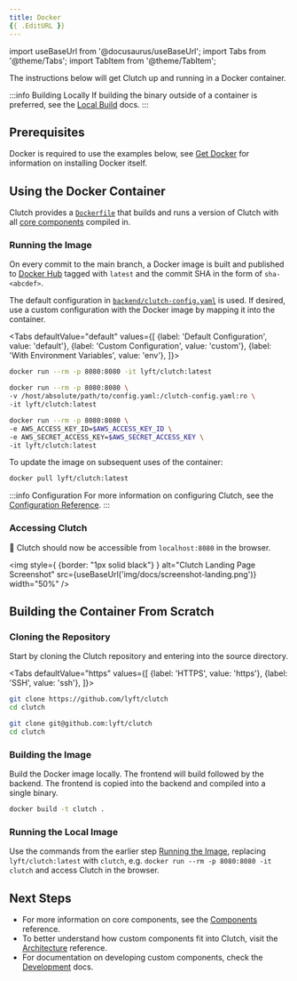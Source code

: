 ```yaml
---
title: Docker
{{ .EditURL }}
---
```


import useBaseUrl from '@docusaurus/useBaseUrl';
import Tabs from '@theme/Tabs';
import TabItem from '@theme/TabItem';

The instructions below will get Clutch up and running in a Docker container.

:::info Building Locally
If building the binary outside of a container is preferred, see the [Local Build](/docs/getting-started/local-build) docs.
:::

## Prerequisites
Docker is required to use the examples below, see [Get Docker](https://docs.docker.com/get-docker/) for information on installing Docker itself.

## Using the Docker Container

Clutch provides a [`Dockerfile`](https://github.com/lyft/clutch/blob/main/Dockerfile) that builds and runs a version of Clutch with all [core components](/docs/components) compiled in.


### Running the Image

On every commit to the main branch, a Docker image is built and published to [Docker Hub](https://hub.docker.com/r/lyft/clutch) tagged with `latest` and the commit SHA in the form of `sha-<abcdef>`.

The default configuration in [`backend/clutch-config.yaml`](https://github.com/lyft/clutch/blob/main/backend/clutch-config.yaml) is used.
If desired, use a custom configuration with the Docker image by mapping it into the container.

<Tabs
  defaultValue="default"
  values={[
    {label: 'Default Configuration', value: 'default'},
    {label: 'Custom Configuration', value: 'custom'},
    {label: 'With Environment Variables', value: 'env'},
  ]}>
<TabItem value="default">

```bash
docker run --rm -p 8080:8080 -it lyft/clutch:latest
```
 
</TabItem>
<TabItem value="custom">

```bash
docker run --rm -p 8080:8080 \
-v /host/absolute/path/to/config.yaml:/clutch-config.yaml:ro \
-it lyft/clutch:latest
```
 
</TabItem>
<TabItem value="env">

```bash
docker run --rm -p 8080:8080 \
-e AWS_ACCESS_KEY_ID=$AWS_ACCESS_KEY_ID \
-e AWS_SECRET_ACCESS_KEY=$AWS_SECRET_ACCESS_KEY \
-it lyft/clutch:latest
```
 
</TabItem>
</Tabs>

To update the image on subsequent uses of the container:
```bash
docker pull lyft/clutch:latest
```

:::info Configuration
For more information on configuring Clutch, see the [Configuration Reference](/docs/configuration).
:::

### Accessing Clutch
:tada: Clutch should now be accessible from `localhost:8080` in the browser.

<img style={ {border: "1px solid black"} } alt="Clutch Landing Page Screenshot" src={useBaseUrl('img/docs/screenshot-landing.png')} width="50%" />

## Building the Container From Scratch

### Cloning the Repository
Start by cloning the Clutch repository and entering into the source directory.

<Tabs
  defaultValue="https"
  values={[
    {label: 'HTTPS', value: 'https'},
    {label: 'SSH', value: 'ssh'},
  ]}>

<TabItem value="https">

```bash
git clone https://github.com/lyft/clutch
cd clutch
```

</TabItem>
<TabItem value="ssh">

```bash
git clone git@github.com:lyft/clutch
cd clutch
```

</TabItem>
</Tabs>

### Building the Image

Build the Docker image locally. The frontend will build followed by the backend. The frontend is copied into the backend and compiled into a single binary.

```bash
docker build -t clutch .
```

### Running the Local Image

Use the commands from the earlier step [Running the Image](#running-the-image), replacing `lyft/clutch:latest` with `clutch`, e.g. `docker run --rm -p 8080:8080 -it clutch` and access Clutch in the browser.

## Next Steps

- For more information on core components, see the [Components](/docs/components) reference.
- To better understand how custom components fit into Clutch, visit the [Architecture](/docs/about/architecture) reference.
- For documentation on developing custom components, check the [Development](/docs/development) docs.
